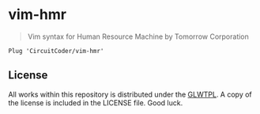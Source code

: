 # vim-hmr

> Vim syntax for Human Resource Machine by Tomorrow Corporation

```vim
Plug 'CircuitCoder/vim-hmr'
```

## License

All works within this repository is distributed under the [GLWTPL](https://github.com/me-shaon/GLWTPL). A copy of the license is included in the LICENSE file. Good luck.
